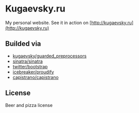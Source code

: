 # Kugaevsky.ru

My personal website.
See it in action on [http://kugaevsky.ru](http://kugaevsky.ru)

## Builded via

* [kugaevsky/guarded_preprocessors](https://github.com/kugaevsky/guarded_preprocessors)
* [sinatra/sinatra](https://github.com/sinatra/sinatra/)
* [twitter/bootstrap](https://github.com/twitter/bootstrap)
* [icebreaker/proudify](https://github.com/icebreaker/proudify)
* [capistrano/capistrano](https://github.com/capistrano/capistrano)

## License

Beer and pizza license
